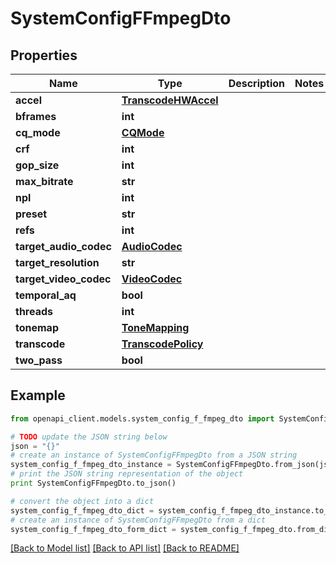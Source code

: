 # SystemConfigFFmpegDto


## Properties
Name | Type | Description | Notes
------------ | ------------- | ------------- | -------------
**accel** | [**TranscodeHWAccel**](TranscodeHWAccel.md) |  | 
**bframes** | **int** |  | 
**cq_mode** | [**CQMode**](CQMode.md) |  | 
**crf** | **int** |  | 
**gop_size** | **int** |  | 
**max_bitrate** | **str** |  | 
**npl** | **int** |  | 
**preset** | **str** |  | 
**refs** | **int** |  | 
**target_audio_codec** | [**AudioCodec**](AudioCodec.md) |  | 
**target_resolution** | **str** |  | 
**target_video_codec** | [**VideoCodec**](VideoCodec.md) |  | 
**temporal_aq** | **bool** |  | 
**threads** | **int** |  | 
**tonemap** | [**ToneMapping**](ToneMapping.md) |  | 
**transcode** | [**TranscodePolicy**](TranscodePolicy.md) |  | 
**two_pass** | **bool** |  | 

## Example

```python
from openapi_client.models.system_config_f_fmpeg_dto import SystemConfigFFmpegDto

# TODO update the JSON string below
json = "{}"
# create an instance of SystemConfigFFmpegDto from a JSON string
system_config_f_fmpeg_dto_instance = SystemConfigFFmpegDto.from_json(json)
# print the JSON string representation of the object
print SystemConfigFFmpegDto.to_json()

# convert the object into a dict
system_config_f_fmpeg_dto_dict = system_config_f_fmpeg_dto_instance.to_dict()
# create an instance of SystemConfigFFmpegDto from a dict
system_config_f_fmpeg_dto_form_dict = system_config_f_fmpeg_dto.from_dict(system_config_f_fmpeg_dto_dict)
```
[[Back to Model list]](../README.md#documentation-for-models) [[Back to API list]](../README.md#documentation-for-api-endpoints) [[Back to README]](../README.md)


